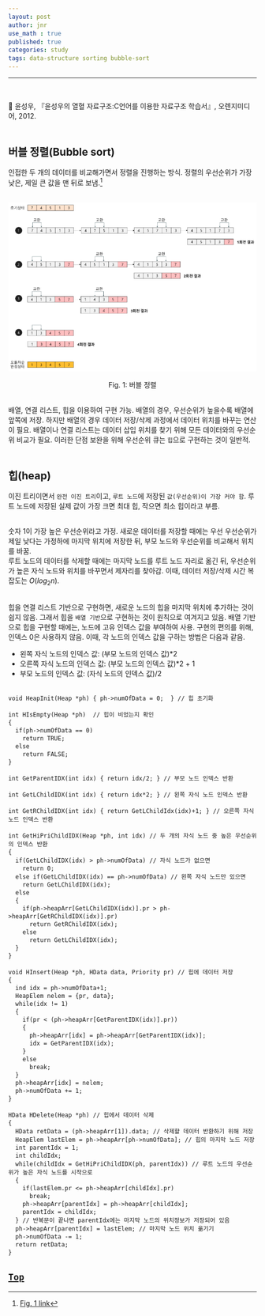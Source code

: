 ```yaml
---
layout: post
author: jnr
use_math : true
published: true
categories: study
tags: data-structure sorting bubble-sort
---
```


---
<h2 id="top"></h2><br>
📝 윤성우, 『윤성우의 열혈 자료구조:C언어를 이용한 자료구조 학습서』, 오렌지미디어, 2012. <br><br>

## 버블 정렬(Bubble sort)
인접한 두 개의 데이터를 비교해가면서 정렬을 진행하는 방식. 정렬의 우선순위가 가장 낮은, 제일 큰 값을 맨 뒤로 보냄.[^1] <br><br>

![Fig. 1](images/2022-11-03-1.png) <center>Fig. 1: 버블 정렬</center> <br>






배열, 연결 리스트, 힙을 이용하여 구현 가능. 배열의 경우, 우선순위가 높을수록 배열에 앞쪽에 저장. 하지만 배열의 경우 데이터 저장/삭제 과정에서 데이터 위치를 바꾸는 연산이 필요. 배열이나 연결 리스트는 데이터 삽입 위치를 찾기 위해 모든 데이터와의 우선순위 비교가 필요. 이러한 단점 보완을 위해 우선순위 큐는 `힙`으로 구현하는 것이 일반적. <br><br>

## 힙(heap)
이진 트리이면서 `완전 이진 트리`이고, `루트 노드`에 저장된 `값(우선순위)이 가장 커야 함`. 루트 노드에 저장된 실제 값이 가장 크면 최대 힙, 작으면 최소 힙이라고 부름. <br><br>

숫자 1이 가장 높은 우선순위라고 가정. 새로운 데이터를 저장할 때에는 우선 우선순위가 제일 낮다는 가정하에 마지막 위치에 저장한 뒤, 부모 노드와 우선순위를 비교해서 위치를 바꿈. <br>
루트 노드의 데이터를 삭제할 때에는 마지막 노드를 루트 노드 자리로 옮긴 뒤, 우선순위가 높은 자식 노드와 위치를 바꾸면서 제자리를 찾아감. 이때, 데이터 저장/삭제 시간 복잡도는 $O(log_2{n})$. <br><br>

힙을 연결 리스트 기반으로 구현하면, 새로운 노드의 힙을 마지막 위치에 추가하는 것이 쉽지 않음. 그래서 힙을 `배열 기반`으로 구현하는 것이 원칙으로 여겨지고 있음. 배열 기반으로 힙을 구현할 때에는, 노드에 고유 인덱스 값을 부여하여 사용. 구현의 편의를 위해, 인덱스 0은 사용하지 않음. 이때, 각 노드의 인덱스 값을 구하는 방법은 다음과 같음. <br>
- 왼쪽 자식 노드의 인덱스 값: (부모 노드의 인덱스 값)*2
- 오른쪽 자식 노드의 인덱스 값: (부모 노드의 인덱스 값)*2 + 1
- 부모 노드의 인덱스 값: (자식 노드의 인덱스 값)/2 <br><br>

```
void HeapInit(Heap *ph) { ph->numOfData = 0;  } // 힙 초기화

int HIsEmpty(Heap *ph)  // 힙이 비었는지 확인
{
  if(ph->numOfData == 0)
    return TRUE;
  else
    return FALSE;
}

int GetParentIDX(int idx) { return idx/2; } // 부모 노드 인덱스 반환

int GetLChildIDX(int idx) { return idx*2; } // 왼쪽 자식 노드 인덱스 반환

int GetRChildIDX(int idx) { return GetLChildIdx(idx)+1; } // 오른쪽 자식 노드 인덱스 반환

int GetHiPriChildIDX(Heap *ph, int idx) // 두 개의 자식 노드 중 높은 우선순위의 인덱스 반환
{
  if(GetLChildIDX(idx) > ph->numOfData) // 자식 노드가 없으면
    return 0;
  else if(GetLChildIDX(idx) == ph->numOfData) // 왼쪽 자식 노드만 있으면
    return GetLChildIDX(idx);
  else
  {
    if(ph->heapArr[GetLChildIDX(idx)].pr > ph->heapArr[GetRChildIDX(idx)].pr)
      return GetRChildIDX(idx);
    else
      return GetLChildIDX(idx);
  }
}

void HInsert(Heap *ph, HData data, Priority pr) // 힙에 데이터 저장
{
  ind idx = ph->numOfData+1;
  HeapElem nelem = {pr, data};
  while(idx != 1)
  {
    if(pr < (ph->heapArr[GetParentIDX(idx)].pr))
    {
      ph->heapArr[idx] = ph->heapArr[GetParentIDX(idx)];
      idx = GetParentIDX(idx);
    }
    else
      break;
  }
  ph->heapArr[idx] = nelem;
  ph->numOfData += 1;
}

HData HDelete(Heap *ph) // 힙에서 데이터 삭제
{
  HData retData = (ph->heapArr[1]).data; // 삭제할 데이터 반환하기 위해 저장
  HeapElem lastElem = ph->heapArr[ph->numOfData]; // 힙의 마지막 노드 저장
  int parentIdx = 1;
  int childIdx;
  while(childIdx = GetHiPriChildIDX(ph, parentIdx)) // 루트 노드의 우선순위가 높은 자식 노드를 시작으로
  {
    if(lastElem.pr <= ph->heapArr[childIdx].pr)
      break;
    ph->heapArr[parentIdx] = ph->heapArr[childIdx];
    parentIdx = childIdx;
  } // 반복문이 끝나면 parentIdx에는 마지막 노드의 위치정보가 저장되어 있음
  ph->heapArr[parentIdx] = lastElem; // 마지막 노드 위치 옮기기
  ph->numOfData -= 1;
  return retData;
}
```

[`Top`](#top)
---
[^1]: [Fig. 1 link](https://gmlwjd9405.github.io/2018/05/06/algorithm-bubble-sort.html)
[^2]: [Fig. 2 link](https://yahma.tistory.com/m/22)

